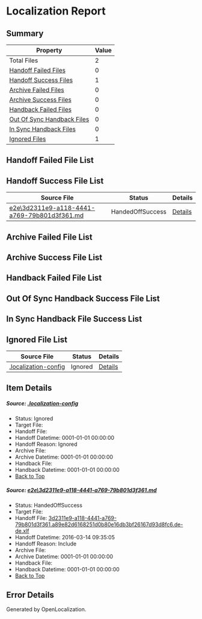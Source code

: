 # <a name='report-top'></a> Localization Report

## Summary
 Property | Value 
 -------- | ----- 
 Total Files | 2
[ Handoff Failed Files ](#handoff-failed-list)| 0
[ Handoff Success Files ](#handoff-success-list)| 1
[ Archive Failed Files ](#archive-failed-list)| 0
[ Archive Success Files ](#archive-success-list)| 0
[ Handback Failed Files ](#handback-failed-list)| 0
[ Out Of Sync Handback Files ](#outofsync-handback-success-list)| 0
[ In Sync Handback Files ](#insync-handback-success-list)| 0
[ Ignored Files ](#ignored-list)| 1

## <a name='handoff-failed-list'></a> Handoff Failed File List

## <a name='handoff-success-list'></a> Handoff Success File List
 Source File | Status | Details 
 ----------- | ------ | ------- 
 [e2e\3d2311e9-a118-4441-a769-79b801d3f361.md](https://github.com/OpenLocalizationTest/oltest/blob/aad113a7ea495081e034b20f1230e52c3286f1d6/e2e/3d2311e9-a118-4441-a769-79b801d3f361.md) | HandedOffSuccess | [Details](#c5b5c395a48947b6a88478d24c10e65b4966b4011)

## <a name='archive-failed-list'></a> Archive Failed File List

## <a name='archive-success-list'></a> Archive Success File List

## <a name='handback-failed-list'></a> Handback Failed File List

## <a name='outofsync-handback-success-list'></a> Out Of Sync Handback Success File List

## <a name='insync-handback-success-list'></a> In Sync Handback File Success List

## <a name='ignored-list'></a> Ignored File List
 Source File | Status | Details 
 ----------- | ------ | ------- 
 [.localization-config](https://github.com/OpenLocalizationTest/oltest/blob/ec3300fc4fe8b9f178687b338847fa5abcef6442/.localization-config) | Ignored | [Details](#66aca4b1c2f43b14ec41e0e427345df94af1d5e10)

## Item Details
##### <a name='66aca4b1c2f43b14ec41e0e427345df94af1d5e10'></a> Source: [.localization-config](https://github.com/OpenLocalizationTest/oltest/blob/ec3300fc4fe8b9f178687b338847fa5abcef6442/.localization-config)
* Status: Ignored
* Target File: 
* Handoff File: 
* Handoff Datetime: 0001-01-01 00:00:00
* Handoff Reason: Ignored
* Archive File: 
* Archive Datetime: 0001-01-01 00:00:00
* Handback File: 
* Handback Datetime: 0001-01-01 00:00:00
* [Back to Top](#report-top)

##### <a name='c5b5c395a48947b6a88478d24c10e65b4966b4011'></a> Source: [e2e\3d2311e9-a118-4441-a769-79b801d3f361.md](https://github.com/OpenLocalizationTest/oltest/blob/aad113a7ea495081e034b20f1230e52c3286f1d6/e2e/3d2311e9-a118-4441-a769-79b801d3f361.md)
* Status: HandedOffSuccess
* Target File: 
* Handoff File: [3d2311e9-a118-4441-a769-79b801d3f361.a89e82d6168251d0b80e16db3bf26167d93d8fc6.de-de.xlf](https://github.com/OpenLocalizationTestOrg/olhandoff/blob/30214c4ab0c6d2c71fbafa1fc8b4114eae79e88c/ol-handoff/OpenLocalizationTestOrg/oltest.de-de/yuwzho/ht/3d2311e9-a118-4441-a769-79b801d3f361.a89e82d6168251d0b80e16db3bf26167d93d8fc6.de-de.xlf)
* Handoff Datetime: 2016-03-14 09:35:05
* Handoff Reason: Include
* Archive File: 
* Archive Datetime: 0001-01-01 00:00:00
* Handback File: 
* Handback Datetime: 0001-01-01 00:00:00
* [Back to Top](#report-top)


## Error Details

Generated by OpenLocalization.
